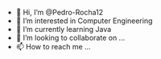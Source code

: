 - 👋 Hi, I’m @Pedro-Rocha12
- 👀 I’m interested in Computer Engineering
- 🌱 I’m currently learning Java
- 💞️ I’m looking to collaborate on ...
- 📫 How to reach me ...

<!---
Pedro-Rocha12/Pedro-Rocha12 is a ✨ special ✨ repository because its `README.md` (this file) appears on your GitHub profile.
You can click the Preview link to take a look at your changes.
--->
